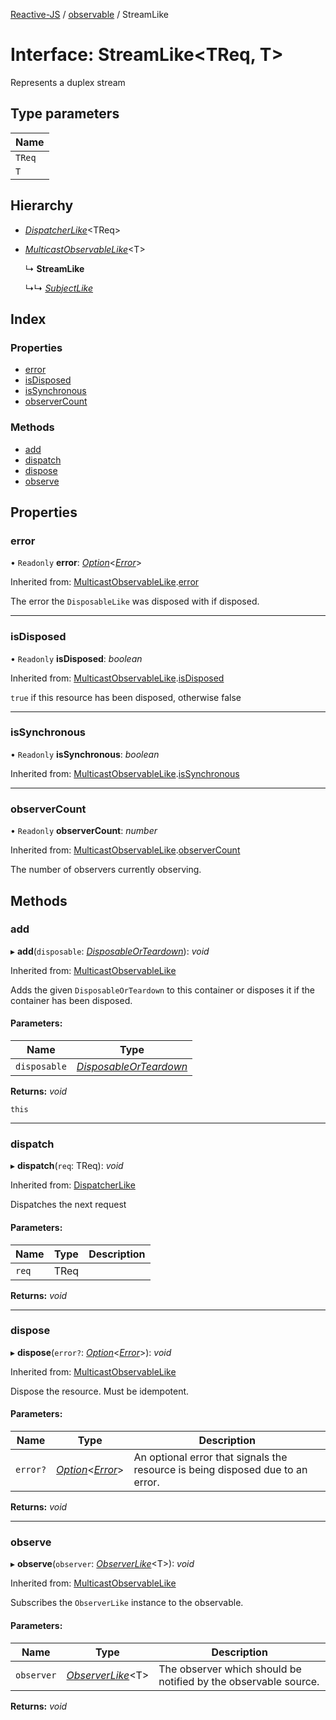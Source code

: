 [Reactive-JS](../README.md) / [observable](../modules/observable.md) / StreamLike

# Interface: StreamLike<TReq, T\>

Represents a duplex stream

## Type parameters

Name |
------ |
`TReq` |
`T` |

## Hierarchy

* [*DispatcherLike*](observable.dispatcherlike.md)<TReq\>

* [*MulticastObservableLike*](observable.multicastobservablelike.md)<T\>

  ↳ **StreamLike**

  ↳↳ [*SubjectLike*](observable.subjectlike.md)

## Index

### Properties

* [error](observable.streamlike.md#error)
* [isDisposed](observable.streamlike.md#isdisposed)
* [isSynchronous](observable.streamlike.md#issynchronous)
* [observerCount](observable.streamlike.md#observercount)

### Methods

* [add](observable.streamlike.md#add)
* [dispatch](observable.streamlike.md#dispatch)
* [dispose](observable.streamlike.md#dispose)
* [observe](observable.streamlike.md#observe)

## Properties

### error

• `Readonly` **error**: [*Option*](../modules/option.md#option)<[*Error*](../modules/disposable.md#error)\>

Inherited from: [MulticastObservableLike](observable.multicastobservablelike.md).[error](observable.multicastobservablelike.md#error)

The error the `DisposableLike` was disposed with if disposed.

___

### isDisposed

• `Readonly` **isDisposed**: *boolean*

Inherited from: [MulticastObservableLike](observable.multicastobservablelike.md).[isDisposed](observable.multicastobservablelike.md#isdisposed)

`true` if this resource has been disposed, otherwise false

___

### isSynchronous

• `Readonly` **isSynchronous**: *boolean*

Inherited from: [MulticastObservableLike](observable.multicastobservablelike.md).[isSynchronous](observable.multicastobservablelike.md#issynchronous)

___

### observerCount

• `Readonly` **observerCount**: *number*

Inherited from: [MulticastObservableLike](observable.multicastobservablelike.md).[observerCount](observable.multicastobservablelike.md#observercount)

The number of observers currently observing.

## Methods

### add

▸ **add**(`disposable`: [*DisposableOrTeardown*](../modules/disposable.md#disposableorteardown)): *void*

Inherited from: [MulticastObservableLike](observable.multicastobservablelike.md)

Adds the given `DisposableOrTeardown` to this container or disposes it if the container has been disposed.

#### Parameters:

Name | Type |
------ | ------ |
`disposable` | [*DisposableOrTeardown*](../modules/disposable.md#disposableorteardown) |

**Returns:** *void*

`this`

___

### dispatch

▸ **dispatch**(`req`: TReq): *void*

Inherited from: [DispatcherLike](observable.dispatcherlike.md)

Dispatches the next request

#### Parameters:

Name | Type | Description |
------ | ------ | ------ |
`req` | TReq |     |

**Returns:** *void*

___

### dispose

▸ **dispose**(`error?`: [*Option*](../modules/option.md#option)<[*Error*](../modules/disposable.md#error)\>): *void*

Inherited from: [MulticastObservableLike](observable.multicastobservablelike.md)

Dispose the resource. Must be idempotent.

#### Parameters:

Name | Type | Description |
------ | ------ | ------ |
`error?` | [*Option*](../modules/option.md#option)<[*Error*](../modules/disposable.md#error)\> | An optional error that signals the resource is being disposed due to an error.    |

**Returns:** *void*

___

### observe

▸ **observe**(`observer`: [*ObserverLike*](observable.observerlike.md)<T\>): *void*

Inherited from: [MulticastObservableLike](observable.multicastobservablelike.md)

Subscribes the `ObserverLike` instance to the observable.

#### Parameters:

Name | Type | Description |
------ | ------ | ------ |
`observer` | [*ObserverLike*](observable.observerlike.md)<T\> | The observer which should be notified by the observable source.    |

**Returns:** *void*
